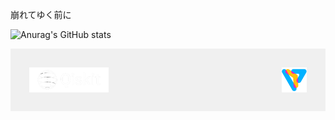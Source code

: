 <!--
**bibscore/bibscore** is a ✨ _special_ ✨ repository because its `README.md` (this file) appears on your GitHub profile.

Here are some ideas to get you started:

- 🔭 I’m currently working on ...
- 🌱 I’m currently learning ...
- 👯 I’m looking to collaborate on ...
- 🤔 I’m looking for help with ...
- 💬 Ask me about ...
- 📫 How to reach me: ...
- 😄 Pronouns: ...
- ⚡ Fun fact: ...
-->


崩れてゆく前に

![Anurag's GitHub stats](https://github-readme-stats.vercel.app/api?username=bibscore&theme=graywhite&show_icons=true)

<div style="display: flex; align-items: center; justify-content: space-between; background-color: #f0f0f0; padding: 30px;">
     <img src="https://github.com/bibscore/bibscore/blob/master/qiskit.png" alt="qiskit" height="40" style="margin-right: 150px;">
     <img src="https://github.com/bibscore/bibscore/blob/master/pennylane.png" alt="pennylane" height="40" style="margin-left: 50px;">
</div>
